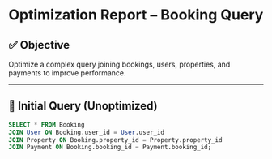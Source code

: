 # Optimization Report – Booking Query

## ✅ Objective

Optimize a complex query joining bookings, users, properties, and payments to improve performance.

---

## 🧪 Initial Query (Unoptimized)

```sql
SELECT * FROM Booking 
JOIN User ON Booking.user_id = User.user_id 
JOIN Property ON Booking.property_id = Property.property_id 
JOIN Payment ON Booking.booking_id = Payment.booking_id;
